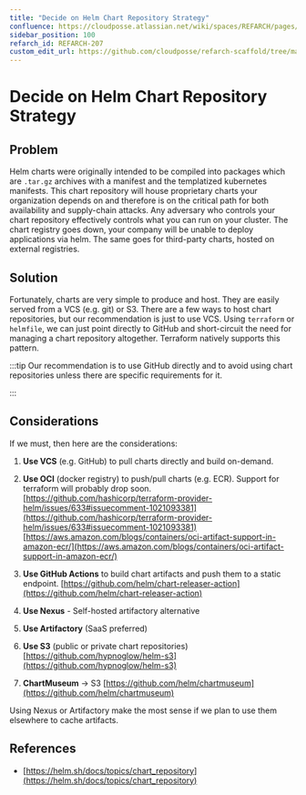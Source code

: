 ```yaml
---
title: "Decide on Helm Chart Repository Strategy"
confluence: https://cloudposse.atlassian.net/wiki/spaces/REFARCH/pages/1176895937/REFARCH-207+-+Decide+on+Helm+Chart+Repository+Strategy
sidebar_position: 100
refarch_id: REFARCH-207
custom_edit_url: https://github.com/cloudposse/refarch-scaffold/tree/main/docs/docs/fundamentals/design-decisions/foundational-platform/decide-on-helm-chart-repository-strategy.md
---
```


# Decide on Helm Chart Repository Strategy

## Problem

Helm charts were originally intended to be compiled into packages which are `.tar.gz` archives with a manifest and the
templatized kubernetes manifests. This chart repository will house proprietary charts your organization depends on and
therefore is on the critical path for both availability and supply-chain attacks. Any adversary who controls your chart
repository effectively controls what you can run on your cluster. The chart registry goes down, your company will be
unable to deploy applications via helm. The same goes for third-party charts, hosted on external registries.

## Solution

Fortunately, charts are very simple to produce and host. They are easily served from a VCS (e.g. git) or S3. There are a
few ways to host chart repositories, but our recommendation is just to use VCS. Using `terraform` or `helmfile`, we can
just point directly to GitHub and short-circuit the need for managing a chart repository altogether. Terraform natively
supports this pattern.

:::tip Our recommendation is to use GitHub directly and to avoid using chart repositories unless there are specific
requirements for it.

:::

## Considerations

If we must, then here are the considerations:

1. **Use VCS** (e.g. GitHub) to pull charts directly and build on-demand.

2. **Use OCI** (docker registry) to push/pull charts (e.g. ECR). Support for terraform will probably drop soon.
   [https://github.com/hashicorp/terraform-provider-helm/issues/633#issuecomment-1021093381](https://github.com/hashicorp/terraform-provider-helm/issues/633#issuecomment-1021093381)
   [https://aws.amazon.com/blogs/containers/oci-artifact-support-in-amazon-ecr/](https://aws.amazon.com/blogs/containers/oci-artifact-support-in-amazon-ecr/)

3. **Use GitHub Actions** to build chart artifacts and push them to a static endpoint.
   [https://github.com/helm/chart-releaser-action](https://github.com/helm/chart-releaser-action)

4. **Use Nexus** - Self-hosted artifactory alternative

5. **Use Artifactory** (SaaS preferred)

6. **Use S3** (public or private chart repositories)
   [https://github.com/hypnoglow/helm-s3](https://github.com/hypnoglow/helm-s3)

7. **ChartMuseum** → S3 [https://github.com/helm/chartmuseum](https://github.com/helm/chartmuseum)

Using Nexus or Artifactory make the most sense if we plan to use them elsewhere to cache artifacts.

## References

- [https://helm.sh/docs/topics/chart_repository](https://helm.sh/docs/topics/chart_repository)
